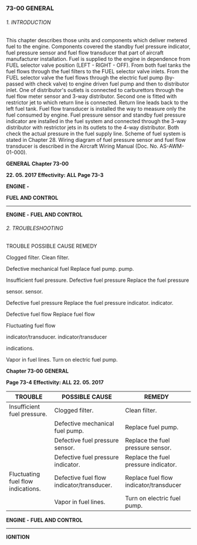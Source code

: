 ### 73-00 GENERAL

###### 1. INTRODUCTION
This chapter describes those units and components which deliver metered fuel to the
engine. Components covered the standby fuel pressure indicator, fuel pressure
sensor and fuel flow transducer that part of aircraft manufacturer installation.
Fuel is supplied to the engine in dependence from FUEL selector valve position
(LEFT - RIGHT - OFF). From both fuel tanks the fuel flows through the fuel filters to
the FUEL selector valve inlets. From the FUEL selector valve the fuel flows through
the electric fuel pump (by-passed with check valve) to engine driven fuel pump and
then to distributor inlet.
One of distributor's outlets is connected to carburettors through the fuel flow meter
sensor and 3-way distributor. Second one is fitted with restrictor jet to which return
line is connected. Return line leads back to the left fuel tank.
Fuel flow transducer is installed the way to measure only the fuel consumed by
engine.
Fuel pressure sensor and standby fuel pressure indicator are installed in the fuel
system and connected through the 3-way distributor with restrictor jets in its outlets to
the 4-way distributor. Both check the actual pressure in the fuel supply line.
Scheme of fuel system is stated in Chapter 28.
Wiring diagram of fuel pressure sensor and fuel flow transducer is described in the
Aircraft Wiring Manual (Doc. No. AS-AWM-01-000).

**GENERAL** **Chapter 73-00**

**22. 05. 2017** **Effectivity: ALL** **Page 73-3**


**ENGINE -**

**FUEL AND CONTROL**


-----

**ENGINE -**
**FUEL AND CONTROL**

###### 2. TROUBLESHOOTING

TROUBLE POSSIBLE CAUSE REMEDY

Clogged filter. Clean filter.

Defective mechanical fuel Replace fuel pump.
pump.

Insufficient fuel pressure. Defective fuel pressure Replace the fuel pressure

sensor. sensor.

Defective fuel pressure Replace the fuel pressure
indicator. indicator.

Defective fuel flow Replace fuel flow

Fluctuating fuel flow

indicator/transducer. indicator/transducer

indications.

Vapor in fuel lines. Turn on electric fuel pump.

**Chapter 73-00** **GENERAL**

**Page 73-4** **Effectivity: ALL** **22. 05. 2017**

|TROUBLE|POSSIBLE CAUSE|REMEDY|
|---|---|---|
|Insufficient fuel pressure.|Clogged filter.|Clean filter.|
||Defective mechanical fuel pump.|Replace fuel pump.|
||Defective fuel pressure sensor.|Replace the fuel pressure sensor.|
||Defective fuel pressure indicator.|Replace the fuel pressure indicator.|
|Fluctuating fuel flow indications.|Defective fuel flow indicator/transducer.|Replace fuel flow indicator/transducer|
||Vapor in fuel lines.|Turn on electric fuel pump.|


**ENGINE -**
**FUEL AND CONTROL**


-----

**IGNITION**

